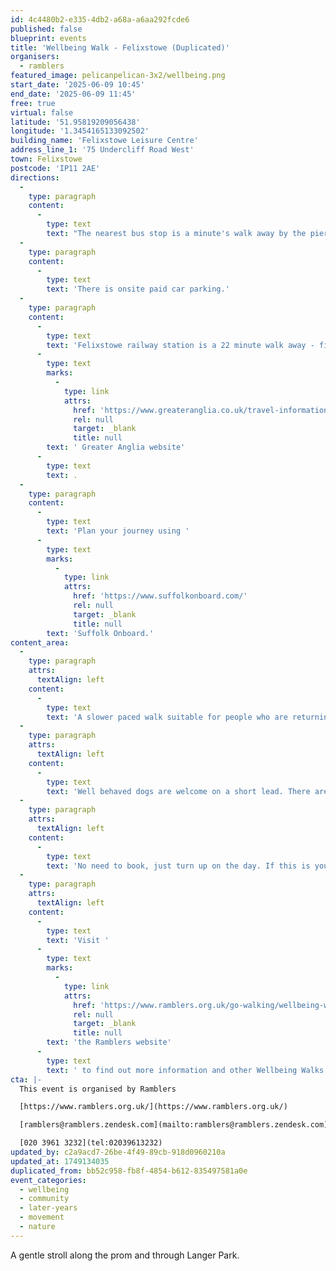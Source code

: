 ```yaml
---
id: 4c4480b2-e335-4db2-a68a-a6aa292fcde6
published: false
blueprint: events
title: 'Wellbeing Walk - Felixstowe (Duplicated)'
organisers:
  - ramblers
featured_image: pelicanpelican-3x2/wellbeing.png
start_date: '2025-06-09 10:45'
end_date: '2025-06-09 11:45'
free: true
virtual: false
latitude: '51.95819209056438'
longitude: '1.3454165133092502'
building_name: 'Felixstowe Leisure Centre'
address_line_1: '75 Undercliff Road West'
town: Felixstowe
postcode: 'IP11 2AE'
directions:
  -
    type: paragraph
    content:
      -
        type: text
        text: "The nearest bus stop is a minute's walk away by the pier."
  -
    type: paragraph
    content:
      -
        type: text
        text: 'There is onsite paid car parking.'
  -
    type: paragraph
    content:
      -
        type: text
        text: 'Felixstowe railway station is a 22 minute walk away - find up to date train times on the'
      -
        type: text
        marks:
          -
            type: link
            attrs:
              href: 'https://www.greateranglia.co.uk/travel-information/station-information/flx'
              rel: null
              target: _blank
              title: null
        text: ' Greater Anglia website'
      -
        type: text
        text: .
  -
    type: paragraph
    content:
      -
        type: text
        text: 'Plan your journey using '
      -
        type: text
        marks:
          -
            type: link
            attrs:
              href: 'https://www.suffolkonboard.com/'
              rel: null
              target: _blank
              title: null
        text: 'Suffolk Onboard.'
content_area:
  -
    type: paragraph
    attrs:
      textAlign: left
    content:
      -
        type: text
        text: 'A slower paced walk suitable for people who are returning to being active or for those who want a gentle amble along the seafront.'
  -
    type: paragraph
    attrs:
      textAlign: left
    content:
      -
        type: text
        text: 'Well behaved dogs are welcome on a short lead. There are toilets available at the leisure centre and refreshments available to purchase after the walk.'
  -
    type: paragraph
    attrs:
      textAlign: left
    content:
      -
        type: text
        text: 'No need to book, just turn up on the day. If this is your first walk you will be required to complete a registration form before the walk.'
  -
    type: paragraph
    attrs:
      textAlign: left
    content:
      -
        type: text
        text: 'Visit '
      -
        type: text
        marks:
          -
            type: link
            attrs:
              href: 'https://www.ramblers.org.uk/go-walking/wellbeing-walks-groups/ramblers-wellbeing-walks-suffolk'
              rel: null
              target: _blank
              title: null
        text: 'the Ramblers website'
      -
        type: text
        text: ' to find out more information and other Wellbeing Walks. '
cta: |-
  This event is organised by Ramblers

  [https://www.ramblers.org.uk/](https://www.ramblers.org.uk/) 

  [ramblers@ramblers.zendesk.com](mailto:ramblers@ramblers.zendesk.com)

  [020 3961 3232](tel:02039613232)
updated_by: c2a9acd7-26be-4f49-89cb-918d0960210a
updated_at: 1749134035
duplicated_from: bb52c958-fb8f-4854-b612-835497581a0e
event_categories:
  - wellbeing
  - community
  - later-years
  - movement
  - nature
---
```

A gentle stroll along the prom and through Langer Park.